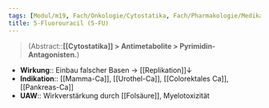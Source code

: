 ```yaml
---
tags: [Modul/m19, Fach/Onkologie/Cytostatika, Fach/Pharmakologie/Medikament]
title: 5-Fluorouracil (5-FU)
---
```

> (Abstract::**[[Cytostatika]] > Antimetabolite > Pyrimidin-Antagonisten.**)
- **Wirkung**:: Einbau falscher Basen → [[Replikation]]↓
- **Indikation**:: [[Mamma-Ca]], [[Urothel-Ca]], [[Colorektales Ca]], [[Pankreas-Ca]]
- **UAW**:: Wirkverstärkung durch [[Folsäure]], Myelotoxizität
